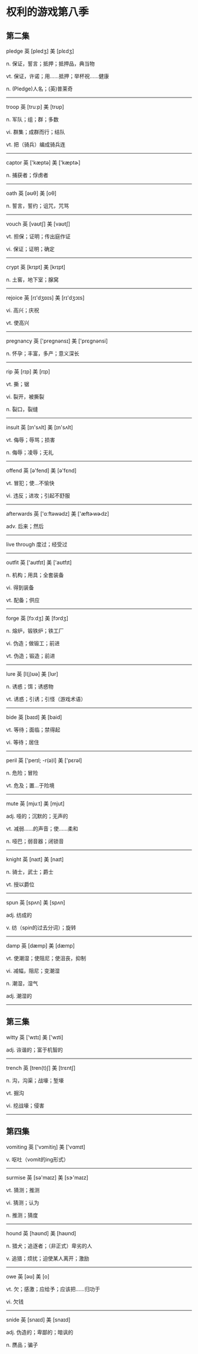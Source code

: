 # 权利的游戏第八季

## 第二集

pledge  英  [pledʒ]  美  [plɛdʒ]

n. 保证，誓言；抵押；抵押品，典当物

vt. 保证，许诺；用……抵押；举杯祝……健康

n. (Pledge)人名；(英)普莱奇

------

troop  英  [truːp]  美  [trʊp]

n. 军队；组；群；多数

vi. 群集；成群而行；结队

vt. 把（骑兵）编成骑兵连

------

captor  英  ['kæptə]  美  ['kæptɚ]

n. 捕获者；俘虏者

------

oath  英  [əʊθ]  美  [oθ]

n. 誓言，誓约；诅咒，咒骂

------

vouch  英  [vaʊtʃ]  美  [vaʊtʃ]

vt. 担保；证明；传出庭作证

vi. 保证；证明；确定

------

crypt  英  [krɪpt]  美  [krɪpt]

n. 土窖，地下室；腺窝

------

rejoice  英  [rɪ'dʒɒɪs]  美  [rɪ'dʒɔɪs]

vi. 高兴；庆祝

vt. 使高兴

------

pregnancy  英  ['pregnənsɪ]  美  ['prɛgnənsi]

n. 怀孕；丰富，多产；意义深长

------

rip  英  [rɪp]  美  [rɪp]

vt. 撕；锯

vi. 裂开，被撕裂

n. 裂口，裂缝

------

insult  英  [ɪn'sʌlt]  美  [ɪn'sʌlt]

vt. 侮辱；辱骂；损害

n. 侮辱；凌辱；无礼

------

offend  英  [ə'fend]  美  [ə'fɛnd]

vt. 冒犯；使…不愉快

vi. 违反；进攻；引起不舒服

------

afterwards  英  ['ɑːftəwədz]  美  ['æftɚwɚdz]

adv. 后来；然后

------

live through 度过；经受过

------

outfit  英  ['aʊtfɪt]  美  ['aʊtfɪt]

n. 机构；用具；全套装备

vi. 得到装备

vt. 配备；供应

------

forge  英  [fɔːdʒ]  美  [fɔrdʒ]

n. 熔炉，锻铁炉；铁工厂

vi. 伪造；做锻工；前进

vt. 伪造；锻造；前进

------

lure  英  [l(j)ʊə]  美  [lʊr]

n. 诱惑；饵；诱惑物

vt. 诱惑；引诱；引怪（游戏术语）

------

bide  英  [baɪd]  美  [baid]

vt. 等待；面临；禁得起

vi. 等待；居住

------

peril  英  ['perɪl; -r(ə)l]  美  ['pɛrəl]

n. 危险；冒险

vt. 危及；置…于险境

------

mute  英  [mjuːt]  美  [mjut]

adj. 哑的；沉默的；无声的

vt. 减弱……的声音；使……柔和

n. 哑巴；弱音器；闭锁音

------

knight  英  [naɪt]  美  [naɪt]

n. 骑士，武士；爵士

vt. 授以爵位

------

spun  英  [spʌn]  美  [spʌn]

adj. 纺成的

v. 纺（spin的过去分词）；旋转

------

damp  英  [dæmp]  美  [dæmp]

vt. 使潮湿；使阻尼；使沮丧，抑制

vi. 减幅，阻尼；变潮湿

n. 潮湿，湿气

adj. 潮湿的

------

## 第三集

witty  英  ['wɪtɪ]  美  ['wɪti]

adj. 诙谐的；富于机智的

------

trench  英  [tren(t)ʃ]  美  [trɛntʃ]

n. 沟，沟渠；战壕；堑壕

vt. 掘沟

vi. 挖战壕；侵害

------

## 第四集

vomiting  英  ['vɔmitiŋ]  美  ['vɑmɪt]

v. 呕吐（vomit的ing形式）

------

surmise  英  [sə'maɪz]  美  [sɝ'maɪz]

vt. 猜测；推测

vi. 猜测；认为

n. 推测；猜度

------

hound  英  [haʊnd]  美  [haʊnd]

n. 猎犬；追逐者；（非正式）卑劣的人

v. 追猎；烦扰；迫使某人离开；激励

------

owe  英  [əʊ]  美  [o]

vt. 欠；感激；应给予；应该把……归功于

vi. 欠钱

------

snide  英  [snaɪd]  美  [snaɪd]

adj. 伪造的；卑鄙的；暗讽的

n. 赝品；骗子
